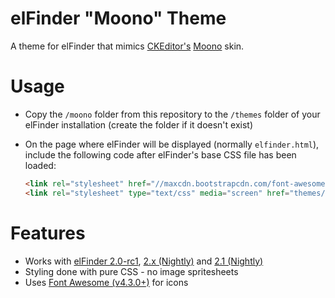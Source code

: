 # elFinder "Moono" Theme
A theme for elFinder that mimics [CKEditor's](http://ckeditor.com/)
[Moono](http://ckeditor.com/addon/moono) skin.

# Usage
* Copy the `/moono` folder from this repository to the `/themes` folder of your
elFinder installation (create the folder if it doesn't exist)
* On the page where elFinder will be displayed (normally `elfinder.html`),
include the following code after elFinder's base CSS file has been loaded:

    ```html
    <link rel="stylesheet" href="//maxcdn.bootstrapcdn.com/font-awesome/4.3.0/css/font-awesome.min.css">
    <link rel="stylesheet" type="text/css" media="screen" href="themes/moono/css/theme.css">
    ```

# Features
* Works with [elFinder 2.0-rc1](https://github.com/Studio-42/elFinder/releases/tag/2.0-rc1),
[2.x (Nightly)](http://nao-pon.github.io/elFinder-nightly/latests/elfinder-2.x.zip)
and [2.1 (Nightly)](http://nao-pon.github.io/elFinder-nightly/latests/elfinder-2.1.zip)
* Styling done with pure CSS - no image spritesheets
* Uses [Font Awesome (v4.3.0+)](http://fortawesome.github.io/Font-Awesome/) for icons
